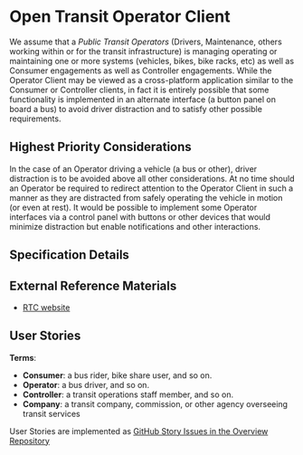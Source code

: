 <!--
 Copyright (C) 2022 Innovate for Vegas Foundation
 
 This file is part of ov-open-transit.
 
 ov-open-transit is free software: you can redistribute it and/or modify
 it under the terms of the GNU General Public License as published by
 the Free Software Foundation, either version 3 of the License, or
 (at your option) any later version.
 
 ov-open-transit is distributed in the hope that it will be useful,
 but WITHOUT ANY WARRANTY; without even the implied warranty of
 MERCHANTABILITY or FITNESS FOR A PARTICULAR PURPOSE.  See the
 GNU General Public License for more details.
 
 You should have received a copy of the GNU General Public License
 along with ov-open-transit.  If not, see <http://www.gnu.org/licenses/>.
-->

# Open Transit Operator Client

We assume that a *Public Transit Operators* (Drivers, Maintenance, others working within or for the transit infrastructure) is managing operating or maintaining one or more systems (vehicles, bikes, bike racks, etc) as well as Consumer engagements as well as Controller engagements. While the Operator Client may be viewed as a cross-platform application similar to the Consumer or Controller clients, in fact it is entirely possible that some functionality is implemented in an alternate interface (a button panel on board a bus) to avoid driver distraction and to satisfy other possible requirements.

## Highest Priority Considerations

In the case of an Operator driving a vehicle (a bus or other), driver distraction is to be avoided above all other considerations. At no time should an Operator be required to redirect attention to the Operator Client in such a manner as they are distracted from safely operating the vehicle in motion (or even at rest). It would be possible to implement some Operator interfaces via a control panel with buttons or other devices that would minimize distraction but enable notifications and other interactions.

## Specification Details

## External Reference Materials

- [RTC website](https://www.rtcsnv.com/ways-to-travel/transit-services/for-developers/)

## User Stories

**Terms**:

- **Consumer**: a bus rider, bike share user, and so on.
- **Operator**: a bus driver, and so on.
- **Controller**: a transit operations staff member, and so on.
- **Company**: a transit company, commission, or other agency overseeing transit services

User Stories are implemented as [GitHub Story Issues in the Overview Repository](https://github.com/InnovateForVegas/ov-open-transit/issues)
